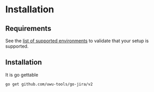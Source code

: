 # Installation

## Requirements

See the [list of supported environments] to validate that your setup is supported.

## Installation

It is go gettable

```bash
go get github.com/uwu-tools/go-jira/v2
```

  [list of supported environments]: supported-environments.md